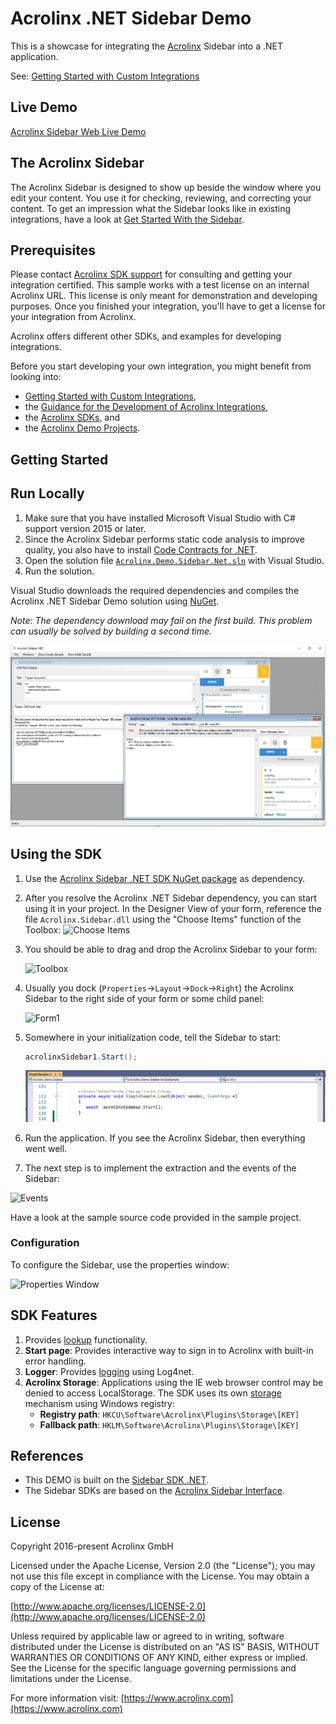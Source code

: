 # Acrolinx .NET Sidebar Demo

This is a showcase for integrating the [Acrolinx](https://www.acrolinx.com/) Sidebar into a .NET application.

See: [Getting Started with Custom Integrations](https://docs.acrolinx.com/customintegrations)

## Live Demo

[Acrolinx Sidebar Web Live Demo](https://acrolinx.github.io/acrolinx-sidebar-demo/samples/index.html)

## The Acrolinx Sidebar

The Acrolinx Sidebar is designed to show up beside the window where you edit your content.
You use it for checking, reviewing, and correcting your content.
To get an impression what the Sidebar looks like in existing integrations, have a look at
[Get Started With the Sidebar](https://docs.acrolinx.com/coreplatform/latest/en/the-sidebar).

## Prerequisites

Please contact [Acrolinx SDK support](https://github.com/acrolinx/acrolinx-coding-guidance/blob/master/topics/sdk-support.md)
for consulting and getting your integration certified.
This sample works with a test license on an internal Acrolinx URL.
This license is only meant for demonstration and developing purposes.
Once you finished your integration, you'll have to get a license for your integration from Acrolinx.
  
Acrolinx offers different other SDKs, and examples for developing integrations.

Before you start developing your own integration, you might benefit from looking into:

* [Getting Started with Custom Integrations](https://docs.acrolinx.com/customintegrations),
* the [Guidance for the Development of Acrolinx Integrations](https://github.com/acrolinx/acrolinx-coding-guidance),
* the [Acrolinx SDKs](https://github.com/acrolinx?q=sdk), and
* the [Acrolinx Demo Projects](https://github.com/acrolinx?q=demo).

## Getting Started

## Run Locally

1. Make sure that you have installed Microsoft Visual Studio with C# support version 2015 or later.
2. Since the Acrolinx Sidebar performs static code analysis to improve quality,
   you also have to install [Code Contracts for .NET](https://visualstudiogallery.msdn.microsoft.com/1ec7db13-3363-46c9-851f-1ce455f66970).
3. Open the solution file [`Acrolinx.Demo.Sidebar.Net.sln`](Acrolinx.Demo.Sidebar.Net.sln) with Visual Studio.
4. Run the solution.

Visual Studio downloads the required dependencies and compiles the Acrolinx .NET Sidebar Demo solution using [NuGet](https://www.nuget.org/).

*Note: The dependency download may fail on the first build. This problem can usually be solved by building a second time.*

![Screenshot of .NET Sidebar Example](/doc/sample.png)

## Using the SDK

1. Use the [Acrolinx Sidebar .NET SDK NuGet package](https://www.nuget.org/packages/Acrolinx.Sidebar/) as dependency.
2. After you resolve the Acrolinx .NET Sidebar dependency, you can start using it in your project.
   In the Designer View of your form, reference the file `Acrolinx.Sidebar.dll`
   using the "Choose Items" function of the Toolbox:
   ![Choose Items](/doc/chooseitems.png)

3. You should be able to drag and drop the Acrolinx Sidebar to your form:

   ![Toolbox](/doc/toolbox.png)

4. Usually you dock (`Properties`->`Layout`->`Dock`->`Right`) the Acrolinx Sidebar
   to the right side of your form or some child panel:

   ![Form1](/doc/form1.png)

5. Somewhere in your initialization code, tell the Sidebar to start:

   ```csharp
   acrolinxSidebar1.Start();
   ```

   ![Start Sidebar](/doc/start.png)

6. Run the application. If you see the Acrolinx Sidebar, then everything went well.

7. The next step is to implement the extraction and the events of the Sidebar:

![Events](/doc/events.png)

Have a look at the sample source code provided in the sample project.

### Configuration

To configure the Sidebar, use the properties window:

![Properties Window](/doc/signature.png)

## SDK Features

1. Provides [lookup](https://github.com/acrolinx/acrolinx-coding-guidance/blob/master/topics/text-lookup.md) functionality.
2. **Start page**: Provides interactive way to sign in to Acrolinx with built-in error handling.
3. **Logger**: Provides [logging](https://github.com/acrolinx/sidebar-sdk-dotnet/blob/master/Acrolinx.Sidebar/Util/Logging/Logger.cs)
   using Log4net.
4. **Acrolinx Storage**: Applications using the IE web browser control may be denied to access LocalStorage.
   The SDK uses its own [storage](https://github.com/acrolinx/sidebar-sdk-dotnet/blob/master/Acrolinx.Sidebar/Storage/RegistryAcrolinxStorage.cs)
   mechanism using Windows registry:
   + **Registry path**: `HKCU\Software\Acrolinx\Plugins\Storage\[KEY]`
   + **Fallback path**: `HKLM\Software\Acrolinx\Plugins\Storage\[KEY]`

## References

* This DEMO is built on the [Sidebar SDK .NET](https://github.com/acrolinx/sidebar-sdk-dotnet).
* The Sidebar SDKs are based on the [Acrolinx Sidebar Interface](https://acrolinx.github.io/sidebar-interface/).

## License

Copyright 2016-present Acrolinx GmbH

Licensed under the Apache License, Version 2.0 (the "License");
you may not use this file except in compliance with the License.
You may obtain a copy of the License at:

[http://www.apache.org/licenses/LICENSE-2.0](http://www.apache.org/licenses/LICENSE-2.0)

Unless required by applicable law or agreed to in writing, software
distributed under the License is distributed on an "AS IS" BASIS,
WITHOUT WARRANTIES OR CONDITIONS OF ANY KIND, either express or implied.
See the License for the specific language governing permissions and
limitations under the License.

For more information visit: [https://www.acrolinx.com](https://www.acrolinx.com)
